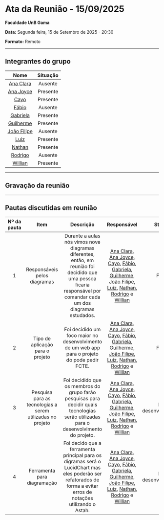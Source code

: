 # Ata da Reunião - 15/09/2025

**Faculdade UnB Gama**  

**Data:** Segunda feira, 15 de Setembro de 2025 - 20:30

**Formato:** Remoto

---

## Integrantes do grupo

| Nome | Situação|
|:----:|:-------:|
| [Ana Clara](https://github.com/anabborges) | Ausente |
| [Ana Joyce](https://github.com/anajoyceamorim) | Presente |
| [Cayo](https://github.com/Cayoalencar) | Presente |
| [Fábio](https://github.com/fabinsz) | Ausente |
| [Gabriela](https://github.com/gaubiela) | Presente |
| [Guilherme](https://github.com/storch7) | Presente |
| [João Filipe](https://github.com/Joao151104) | Ausente |
| [Luiz](https://github.com/luizfaria1989) | Presente |
| [Nathan](https://github.com/Nathan-bs) | Presente |
| [Rodrigo](https://github.com/rodrigoFAmaral) | Ausente |
| [Willian](https://github.com/Wooo589) | Presente |

---

## Gravação da reunião

---

## Pautas discutidas em reunião

| Nº da pauta | Item                        | Descrição                                                                                     | Responsável                    | Status              |
|:-----------:|:---------------------------:|:---------------------------------------------------------------------------------------------:|:------------------------------:|:-------------------:|
| 1 | Responsáveis pelos diagramas | Durante a aulas nós vimos nove diagramas diferentes, então, em reunião foi decidido que uma pessoa ficaria responsável por comandar cada um dos diagramas estudados. | [Ana Clara](https://github.com/anabborges), [Ana Joyce](https://github.com/anajoyceamorim), [Cayo](https://github.com/Cayoalencar), [Fábio](https://github.com/fabinsz), [Gabriela](https://github.com/gaubiela), [Guilherme](https://github.com/storch7), [João Filipe](https://github.com/Joao151104), [Luiz](https://github.com/luizfaria1989), [Nathan](https://github.com/Nathan-bs), [Rodrigo](https://github.com/rodrigoFAmaral) e [Willian](https://github.com/Wooo589) | Feito |
| 2 | Tipo de aplicação para o projeto | Foi decidido um foco maior no desenvolvimento de um web app para o projeto do pode pedir FCTE. | [Ana Clara](https://github.com/anabborges), [Ana Joyce](https://github.com/anajoyceamorim), [Cayo](https://github.com/Cayoalencar), [Fábio](https://github.com/fabinsz), [Gabriela](https://github.com/gaubiela), [Guilherme](https://github.com/storch7), [João Filipe](https://github.com/Joao151104), [Luiz](https://github.com/luizfaria1989), [Nathan](https://github.com/Nathan-bs), [Rodrigo](https://github.com/rodrigoFAmaral) e [Willian](https://github.com/Wooo589) | Feito |
| 3 | Pesquisa para as tecnologias a serem utilizadas no projeto | Foi decidido que os membros do grupo farão pesquisas para decidir quais tecnologias serão utilizadas para o desenvolvimento do projeto. |[Ana Clara](https://github.com/anabborges), [Ana Joyce](https://github.com/anajoyceamorim), [Cayo](https://github.com/Cayoalencar), [Fábio](https://github.com/fabinsz), [Gabriela](https://github.com/gaubiela), [Guilherme](https://github.com/storch7), [João Filipe](https://github.com/Joao151104), [Luiz](https://github.com/luizfaria1989), [Nathan](https://github.com/Nathan-bs), [Rodrigo](https://github.com/rodrigoFAmaral) e [Willian](https://github.com/Wooo589) | Em desenvolvimento |
| 4 | Ferramenta para diagramação | Foi decido que a ferramenta principal para os digramas será o LucidChart mas eles poderão ser refatorados de forma a evitar erros de notações utilizando o Astah. | [Ana Clara](https://github.com/anabborges), [Ana Joyce](https://github.com/anajoyceamorim), [Cayo](https://github.com/Cayoalencar), [Fábio](https://github.com/fabinsz), [Gabriela](https://github.com/gaubiela), [Guilherme](https://github.com/storch7), [João Filipe](https://github.com/Joao151104), [Luiz](https://github.com/luizfaria1989), [Nathan](https://github.com/Nathan-bs), [Rodrigo](https://github.com/rodrigoFAmaral) e [Willian](https://github.com/Wooo589) | Em desenvolvimento |